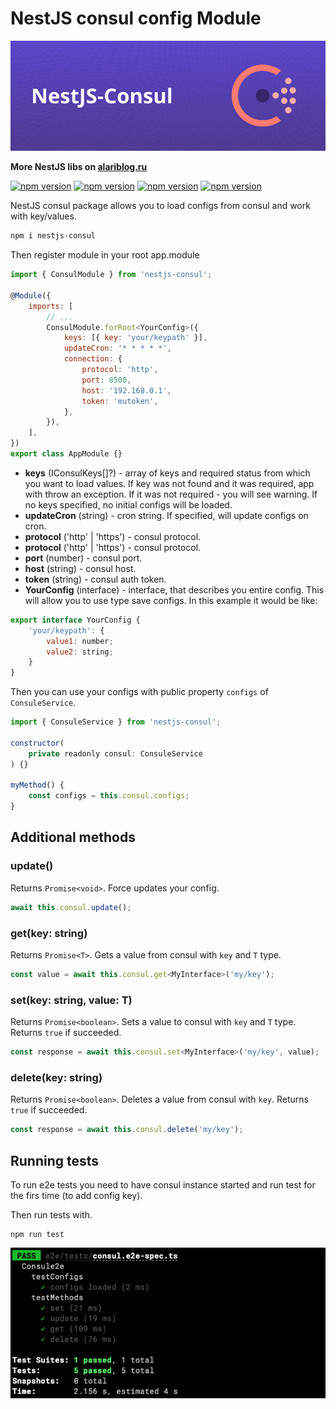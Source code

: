 # NestJS consul config Module

![alt cover](https://github.com/AlariCode/nestjs-consul/raw/master/img/logo.jpg)

**More NestJS libs on [alariblog.ru](https://alariblog.ru)**

[![npm version](https://badgen.net/npm/v/nestjs-consul)](https://www.npmjs.com/package/nestjs-dotenv)
[![npm version](https://badgen.net/npm/license/nestjs-consul)](https://www.npmjs.com/package/nestjs-dotenv)
[![npm version](https://badgen.net/github/open-issues/AlariCode/nestjs-consul)](https://github.com/AlariCode/nestjs-dotenv/issues)
[![npm version](https://badgen.net/github/prs/AlariCode/nestjs-consul)](https://github.com/AlariCode/nestjs-dotenv/pulls)

NestJS consul package allows you to load configs from consul and work with key/values.

```bash
npm i nestjs-consul
```

Then register module in your root app.module

```javascript
import { ConsulModule } from 'nestjs-consul';

@Module({
	imports: [
		// ...
		ConsulModule.forRoot<YourConfig>({
            keys: [{ key: 'your/keypath' }],
            updateCron: '* * * * *',
            connection: {
                protocol: 'http',
                port: 8500,
                host: '192.168.0.1',
                token: 'mutoken',
            },
        }),
	],
})
export class AppModule {}
```
- **keys** (IConsulKeys[]?) - array of keys and required status from which you want to load values. If key was not found and it was required, app with throw an exception. If it was not required - you will see warning. If no keys specified, no initial configs will be loaded.  
- **updateCron** (string) - cron string. If specified, will update configs on cron.
- **protocol** ('http' | 'https') - consul protocol.
- **protocol** ('http' | 'https') - consul protocol.
- **port** (number) - consul port.
- **host** (string) - consul host.
- **token** (string) - consul auth token.
- **YourConfig** (interface) - interface, that describes you entire config. This will allow you to use type save configs. In this example it would be like:

```javascript
export interface YourConfig {
    'your/keypath': {
        value1: number;
        value2: string;
    }
}
```

Then you can use your configs with public property `configs` of `ConsuleService`.

```javascript
import { ConsuleService } from 'nestjs-consul';

constructor(
	private readonly consul: ConsuleService
) {}

myMethod() {
    const configs = this.consul.configs;
}

```

## Additional methods

### update()
Returns `Promise<void>`. Force updates your config.

```javascript
await this.consul.update();
```

### get<T>(key: string)
Returns `Promise<T>`. Gets a value from consul with `key` and `T` type.

```javascript
const value = await this.consul.get<MyInterface>('my/key');
```

### set<T>(key: string, value: T)
Returns `Promise<boolean>`. Sets a value to consul with `key` and `T` type. Returns `true` if succeeded.

```javascript
const response = await this.consul.set<MyInterface>('my/key', value);
```

### delete(key: string)
Returns `Promise<boolean>`. Deletes a value from consul with `key`. Returns `true` if succeeded.

```javascript
const response = await this.consul.delete('my/key');
```

## Running tests
To run e2e tests you need to have consul instance started and run test for the firs time (to add config key).

Then run tests with.
```
npm run test
```
![alt cover](https://github.com/AlariCode/nestjs-consul/raw/master/img/tests.png)
